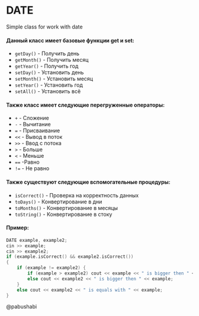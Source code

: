 # DATE
Simple class for work with date


#### Данный класс имеет базовые функции get и set:
* `getDay()` - Получить день
* `getMonth()` - Получить месяц
* `getYear()` - Получить год
* `setDay()` - Установить день
* `setMonth()` - Установить месяц
* `setYear()` - Установить год
* `setAll()` - Установить всё

#### Также класс имеет следующие перегруженные операторы:
* `+` - Сложение
* `-` - Вычитание
* `=` - Присваивание
* `<<` - Вывод в поток
* `>>` - Ввод с потока
* `>` - Больше
* `<` - Меньше
* `==` -Равно
* `!=` - Не равно

#### Также существуют следующие вспомогательные процедуры:
- `isCorrect()` - Проверка на корректность данных
- `toDays()` - Конвертирование в дни
- `toMonths()` - Конвертирование в месяцы
- `toString()` - Конвертирование в стоку

#### Пример: 
```c++ 
DATE example, example2;
cin >> example;
cin >> example2;
if (example.isCorrect() && example2.isCorrect()) 
{
	if (example != example2) {
		if (example > example2) cout << example << " is bigger then " << example2;
		else cout << example2 << " is bigger then " << example;
	}
	else cout << example2 << " is equals with " << example;
} 
```
@pabushabi